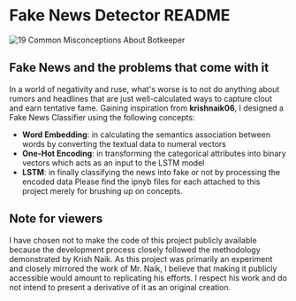 # Fake News Detector README
![19 Common Misconceptions About Botkeeper](https://github.com/mansheelagarwal/Fake_News_Classification/assets/76102724/05a77875-082b-4cf4-95d5-1f25b004c3fd)
## Fake News and the problems that come with it
In a world of negativity and ruse, what's worse is to not do anything about rumors and headlines that are just well-calculated ways to capture clout and earn tentative fame. Gaining inspiration from **krishnaik06**, I designed a Fake News Classifier using the following concepts:
- **Word Embedding**: in calculating the semantics association between words by converting the textual data to numeral vectors
- **One-Hot Encoding**: in transforming the categorical attributes into binary vectors which acts as an input to the LSTM model
- **LSTM**: in finally classifying the news into fake or not by processing the encoded data
Please find the ipnyb files for each attached to this project merely for brushing up on concepts.
## Note for viewers
I have chosen not to make the code of this project publicly available because the development process closely followed the methodology demonstrated by Krish Naik. As this project was primarily an experiment and closely mirrored the work of Mr. Naik, I believe that making it publicly accessible would amount to replicating his efforts. I respect his work and do not intend to present a derivative of it as an original creation. 





